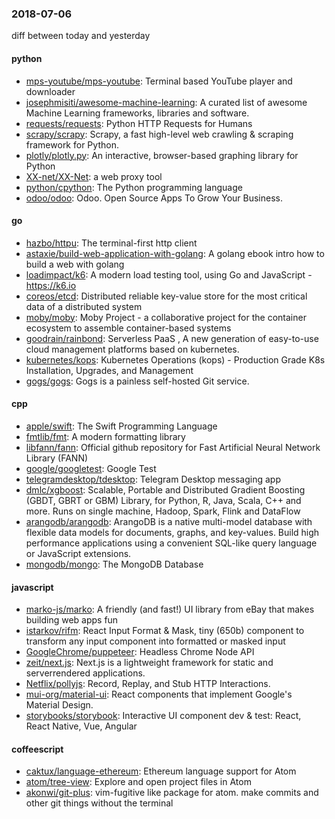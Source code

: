 ### 2018-07-06
diff between today and yesterday

#### python
* [mps-youtube/mps-youtube](https://github.com/mps-youtube/mps-youtube): Terminal based YouTube player and downloader
* [josephmisiti/awesome-machine-learning](https://github.com/josephmisiti/awesome-machine-learning): A curated list of awesome Machine Learning frameworks, libraries and software.
* [requests/requests](https://github.com/requests/requests): Python HTTP Requests for Humans 
* [scrapy/scrapy](https://github.com/scrapy/scrapy): Scrapy, a fast high-level web crawling & scraping framework for Python.
* [plotly/plotly.py](https://github.com/plotly/plotly.py): An interactive, browser-based graphing library for Python 
* [XX-net/XX-Net](https://github.com/XX-net/XX-Net): a web proxy tool
* [python/cpython](https://github.com/python/cpython): The Python programming language
* [odoo/odoo](https://github.com/odoo/odoo): Odoo. Open Source Apps To Grow Your Business.

#### go
* [hazbo/httpu](https://github.com/hazbo/httpu): The terminal-first http client
* [astaxie/build-web-application-with-golang](https://github.com/astaxie/build-web-application-with-golang): A golang ebook intro how to build a web with golang
* [loadimpact/k6](https://github.com/loadimpact/k6): A modern load testing tool, using Go and JavaScript - https://k6.io
* [coreos/etcd](https://github.com/coreos/etcd): Distributed reliable key-value store for the most critical data of a distributed system
* [moby/moby](https://github.com/moby/moby): Moby Project - a collaborative project for the container ecosystem to assemble container-based systems
* [goodrain/rainbond](https://github.com/goodrain/rainbond): Serverless PaaS , A new generation of easy-to-use cloud management platforms based on kubernetes.
* [kubernetes/kops](https://github.com/kubernetes/kops): Kubernetes Operations (kops) - Production Grade K8s Installation, Upgrades, and Management
* [gogs/gogs](https://github.com/gogs/gogs): Gogs is a painless self-hosted Git service.

#### cpp
* [apple/swift](https://github.com/apple/swift): The Swift Programming Language
* [fmtlib/fmt](https://github.com/fmtlib/fmt): A modern formatting library
* [libfann/fann](https://github.com/libfann/fann): Official github repository for Fast Artificial Neural Network Library (FANN)
* [google/googletest](https://github.com/google/googletest): Google Test
* [telegramdesktop/tdesktop](https://github.com/telegramdesktop/tdesktop): Telegram Desktop messaging app
* [dmlc/xgboost](https://github.com/dmlc/xgboost): Scalable, Portable and Distributed Gradient Boosting (GBDT, GBRT or GBM) Library, for Python, R, Java, Scala, C++ and more. Runs on single machine, Hadoop, Spark, Flink and DataFlow
* [arangodb/arangodb](https://github.com/arangodb/arangodb):  ArangoDB is a native multi-model database with flexible data models for documents, graphs, and key-values. Build high performance applications using a convenient SQL-like query language or JavaScript extensions.
* [mongodb/mongo](https://github.com/mongodb/mongo): The MongoDB Database

#### javascript
* [marko-js/marko](https://github.com/marko-js/marko): A friendly (and fast!) UI library from eBay that makes building web apps fun
* [istarkov/rifm](https://github.com/istarkov/rifm): React Input Format & Mask, tiny (650b) component to transform any input component into formatted or masked input
* [GoogleChrome/puppeteer](https://github.com/GoogleChrome/puppeteer): Headless Chrome Node API
* [zeit/next.js](https://github.com/zeit/next.js): Next.js is a lightweight framework for static and serverrendered applications.
* [Netflix/pollyjs](https://github.com/Netflix/pollyjs): Record, Replay, and Stub HTTP Interactions.
* [mui-org/material-ui](https://github.com/mui-org/material-ui): React components that implement Google's Material Design.
* [storybooks/storybook](https://github.com/storybooks/storybook): Interactive UI component dev & test: React, React Native, Vue, Angular

#### coffeescript
* [caktux/language-ethereum](https://github.com/caktux/language-ethereum): Ethereum language support for Atom
* [atom/tree-view](https://github.com/atom/tree-view):  Explore and open project files in Atom
* [akonwi/git-plus](https://github.com/akonwi/git-plus): vim-fugitive like package for atom. make commits and other git things without the terminal
